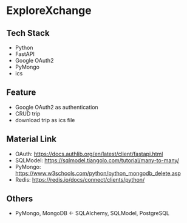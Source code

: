 # ExploreXchange

## Tech Stack
- Python
- FastAPI
- Google OAuth2
- PyMongo
- ics

## Feature
- Google OAuth2 as authentication
- CRUD trip
- download trip as ics file

## Material Link
- OAuth: https://docs.authlib.org/en/latest/client/fastapi.html
- SQLModel: https://sqlmodel.tiangolo.com/tutorial/many-to-many/
- PyMongo: https://www.w3schools.com/python/python_mongodb_delete.asp
- Redis: https://redis.io/docs/connect/clients/python/

## Others
- PyMongo, MongoDB <- SQLAlchemy, SQLModel, PostgreSQL
